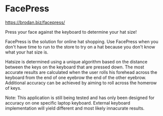 FacePress
=========
https://brodan.biz/facepress/

Press your face against the keyboard to determine your hat size!

FacePress is the solution for online hat shopping. Use FacePress when you don't have time to run to the store to try on a hat because you don't know what your hat size is.

Hatsize is determined using a unique algorithm based on the distance between the keys on the keyboard that are pressed down. The most accurate results are calculated when the user rolls his forehead across the keyboard from the end of one eyebrow the end of the other eyebrow. Additional accuracy can be achieved by aiming to roll across the homerow of keys.

Note: This application is still being tested and has only been designed for accuracy on one specific laptop keyboard. External keyboard implementation will yield different and most likely innacurate results.
